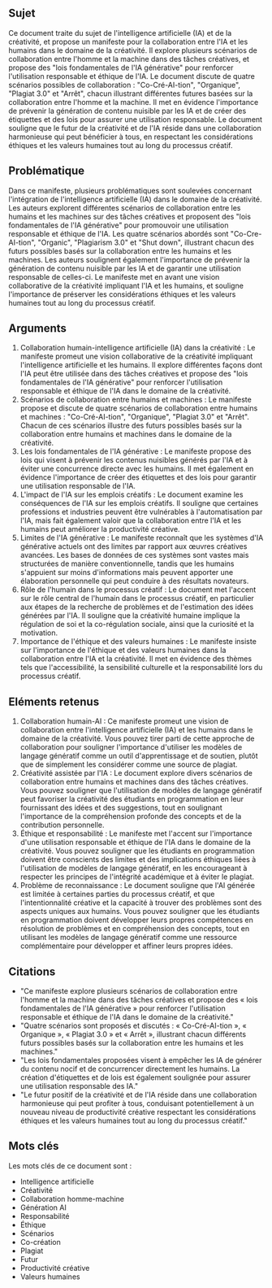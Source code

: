 ## Sujet
Ce document traite du sujet de l'intelligence artificielle (IA) et de la créativité, et propose un manifeste pour la collaboration entre l'IA et les humains dans le domaine de la créativité. Il explore plusieurs scénarios de collaboration entre l'homme et la machine dans des tâches créatives, et propose des "lois fondamentales de l'IA générative" pour renforcer l'utilisation responsable et éthique de l'IA. Le document discute de quatre scénarios possibles de collaboration : "Co-Cré-AI-tion", "Organique", "Plagiat 3.0" et "Arrêt", chacun illustrant différentes futures basées sur la collaboration entre l'homme et la machine. Il met en évidence l'importance de prévenir la génération de contenu nuisible par les IA et de créer des étiquettes et des lois pour assurer une utilisation responsable. Le document souligne que le futur de la créativité et de l'IA réside dans une collaboration harmonieuse qui peut bénéficier à tous, en respectant les considérations éthiques et les valeurs humaines tout au long du processus créatif.
## Problématique
Dans ce manifeste, plusieurs problématiques sont soulevées concernant l'intégration de l'intelligence artificielle (IA) dans le domaine de la créativité. Les auteurs explorent différentes scénarios de collaboration entre les humains et les machines sur des tâches créatives et proposent des "lois fondamentales de l'IA générative" pour promouvoir une utilisation responsable et éthique de l'IA. Les quatre scénarios abordés sont "Co-Cre-AI-tion", "Organic", "Plagiarism 3.0" et "Shut down", illustrant chacun des futurs possibles basés sur la collaboration entre les humains et les machines. Les auteurs soulignent également l'importance de prévenir la génération de contenu nuisible par les IA et de garantir une utilisation responsable de celles-ci. Le manifeste met en avant une vision collaborative de la créativité impliquant l'IA et les humains, et souligne l'importance de préserver les considérations éthiques et les valeurs humaines tout au long du processus créatif.
## Arguments
1. Collaboration humain-intelligence artificielle (IA) dans la créativité : Le manifeste promeut une vision collaborative de la créativité impliquant l'intelligence artificielle et les humains. Il explore différentes façons dont l'IA peut être utilisée dans des tâches créatives et propose des "lois fondamentales de l'IA générative" pour renforcer l'utilisation responsable et éthique de l'IA dans le domaine de la créativité.
2. Scénarios de collaboration entre humains et machines : Le manifeste propose et discute de quatre scénarios de collaboration entre humains et machines : "Co-Cré-AI-tion", "Organique", "Plagiat 3.0" et "Arrêt". Chacun de ces scénarios illustre des futurs possibles basés sur la collaboration entre humains et machines dans le domaine de la créativité.
3. Les lois fondamentales de l'IA générative : Le manifeste propose des lois qui visent à prévenir les contenus nuisibles générés par l'IA et à éviter une concurrence directe avec les humains. Il met également en évidence l'importance de créer des étiquettes et des lois pour garantir une utilisation responsable de l'IA.
4. L'impact de l'IA sur les emplois créatifs : Le document examine les conséquences de l'IA sur les emplois créatifs. Il souligne que certaines professions et industries peuvent être vulnérables à l'automatisation par l'IA, mais fait également valoir que la collaboration entre l'IA et les humains peut améliorer la productivité créative.
5. Limites de l'IA générative : Le manifeste reconnaît que les systèmes d'IA générative actuels ont des limites par rapport aux œuvres créatives avancées. Les bases de données de ces systèmes sont vastes mais structurées de manière conventionnelle, tandis que les humains s'appuient sur moins d'informations mais peuvent apporter une élaboration personnelle qui peut conduire à des résultats novateurs.
6. Rôle de l'humain dans le processus créatif : Le document met l'accent sur le rôle central de l'humain dans le processus créatif, en particulier aux étapes de la recherche de problèmes et de l'estimation des idées générées par l'IA. Il souligne que la créativité humaine implique la régulation de soi et la co-régulation sociale, ainsi que la curiosité et la motivation.
7. Importance de l'éthique et des valeurs humaines : Le manifeste insiste sur l'importance de l'éthique et des valeurs humaines dans la collaboration entre l'IA et la créativité. Il met en évidence des thèmes tels que l'accessibilité, la sensibilité culturelle et la responsabilité lors du processus créatif.
## Eléments retenus 
1. Collaboration humain-AI : Ce manifeste promeut une vision de collaboration entre l'intelligence artificielle (IA) et les humains dans le domaine de la créativité. Vous pouvez tirer parti de cette approche de collaboration pour souligner l'importance d'utiliser les modèles de langage génératif comme un outil d'apprentissage et de soutien, plutôt que de simplement les considérer comme une source de plagiat.
2. Créativité assistée par l'IA : Le document explore divers scénarios de collaboration entre humains et machines dans des tâches créatives. Vous pouvez souligner que l'utilisation de modèles de langage génératif peut favoriser la créativité des étudiants en programmation en leur fournissant des idées et des suggestions, tout en soulignant l'importance de la compréhension profonde des concepts et de la contribution personnelle.
3. Éthique et responsabilité : Le manifeste met l'accent sur l'importance d'une utilisation responsable et éthique de l'IA dans le domaine de la créativité. Vous pouvez souligner que les étudiants en programmation doivent être conscients des limites et des implications éthiques liées à l'utilisation de modèles de langage génératif, en les encourageant à respecter les principes de l'intégrité académique et à éviter le plagiat.
4. Problème de reconnaissance : Le document souligne que l'AI générée est limitée à certaines parties du processus créatif, et que l'intentionnalité créative et la capacité à trouver des problèmes sont des aspects uniques aux humains. Vous pouvez souligner que les étudiants en programmation doivent développer leurs propres compétences en résolution de problèmes et en compréhension des concepts, tout en utilisant les modèles de langage génératif comme une ressource complémentaire pour développer et affiner leurs propres idées.
## Citations
- "Ce manifeste explore plusieurs scénarios de collaboration entre l'homme et la machine dans des tâches créatives et propose des « lois fondamentales de l'IA générative » pour renforcer l'utilisation responsable et éthique de l'IA dans le domaine de la créativité."
- "Quatre scénarios sont proposés et discutés : « Co-Cré-AI-tion », « Organique », « Plagiat 3.0 » et « Arrêt », illustrant chacun différents futurs possibles basés sur la collaboration entre les humains et les machines."
- "Les lois fondamentales proposées visent à empêcher les IA de générer du contenu nocif et de concurrencer directement les humains. La création d'étiquettes et de lois est également soulignée pour assurer une utilisation responsable des IA."
- "Le futur positif de la créativité et de l'IA réside dans une collaboration harmonieuse qui peut profiter à tous, conduisant potentiellement à un nouveau niveau de productivité créative respectant les considérations éthiques et les valeurs humaines tout au long du processus créatif."
## Mots clés
Les mots clés de ce document sont :
- Intelligence artificielle
- Créativité
- Collaboration homme-machine
- Génération AI
- Responsabilité
- Éthique
- Scénarios
- Co-création
- Plagiat
- Futur
- Productivité créative
- Valeurs humaines